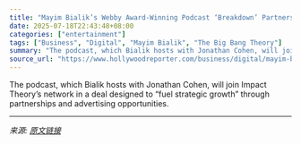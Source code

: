 ```yaml
---
title: "Mayim Bialik’s Webby Award-Winning Podcast ‘Breakdown’ Partners With Impact Theory"
date: 2025-07-18T22:43:48+08:00
categories: ["entertainment"]
tags: ["Business", "Digital", "Mayim Bialik", "The Big Bang Theory"]
summary: "The podcast, which Bialik hosts with Jonathan Cohen, will join Impact Theory’s network in a deal designed to “fuel strategic growth” through partnerships and advertising opportunities."
source_url: "https://www.hollywoodreporter.com/business/digital/mayim-bialik-podcast-breakdown-impact-theory-network-bilyeu-1236319902/"
---
```


The podcast, which Bialik hosts with Jonathan Cohen, will join Impact Theory’s network in a deal designed to “fuel strategic growth” through partnerships and advertising opportunities.

---

*来源: [原文链接](https://www.hollywoodreporter.com/business/digital/mayim-bialik-podcast-breakdown-impact-theory-network-bilyeu-1236319902/)*
